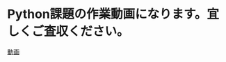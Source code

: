 # Python課題の作業動画になります。宜しくご査収ください。
[動画](https://www.loom.com/share/dec0ac3223854a9193ebe64a6c63619a?sid=865a29c6-55b2-4a76-b223-b0ccc57929f5)
